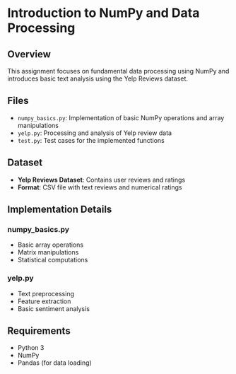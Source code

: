 # Introduction to NumPy and Data Processing

## Overview

This assignment focuses on fundamental data processing using NumPy and introduces basic text analysis using the Yelp Reviews dataset.

## Files

- `numpy_basics.py`: Implementation of basic NumPy operations and array manipulations
- `yelp.py`: Processing and analysis of Yelp review data
- `test.py`: Test cases for the implemented functions

## Dataset

- **Yelp Reviews Dataset**: Contains user reviews and ratings
- **Format**: CSV file with text reviews and numerical ratings

## Implementation Details

### numpy_basics.py

- Basic array operations
- Matrix manipulations
- Statistical computations

### yelp.py

- Text preprocessing
- Feature extraction
- Basic sentiment analysis

## Requirements

- Python 3
- NumPy
- Pandas (for data loading)
